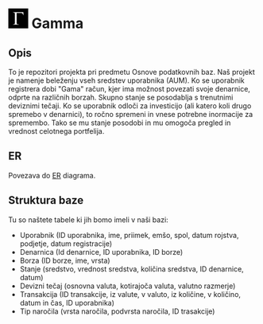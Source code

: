 
#  <img src="https://github.com/MatejRojec/Gamma/blob/main/logo.jpg" width="40" height="40"> Gamma

## Opis

To je repozitori projekta pri predmetu Osnove podatkovnih baz. Naš projekt je namenje beleženju vseh sredstev uporabnika (AUM). Ko se uporabnik registrera dobi "Gama" račun, kjer ima možnost povezati svoje denarnice, odprte na različnih borzah. Skupno stanje se posodablja s trenutnimi deviznimi tečaji. Ko se uporabnik odloči za investicijo (ali katero koli drugo spremebo v denarnici), to ročno spremeni in vnese potrebne inormacije za spremembo. Tako se mu stanje posodobi in mu omogoča pregled in vrednost celotnega portfelija.

## ER 
Povezava do [ER](https://github.com/MatejRojec/Gamma/blob/main/ER.pdf) diagrama.

## Struktura baze

Tu so naštete tabele ki jih bomo imeli v naši bazi:
- Uporabnik (ID uporabnika, ime, priimek, emšo, spol, datum rojstva, podjetje, datum registracije)
- Denarnica (Id denarnice, ID uporabnika, ID borze)
- Borza (ID borze, ime, vrsta)
- Stanje (sredstvo, vrednost sredstva, količina sredstva, ID denarnice, datum)
- Devizni tečaj (osnovna valuta, kotirajoča valuta, valutno razmerje)
- Transakcija (ID transakcije, iz valute, v valuto, iz količine, v količino, datum in čas, ID uporabnika)
- Tip naročila (vrsta naročila, podvrsta naročila, ID trasakcije)

